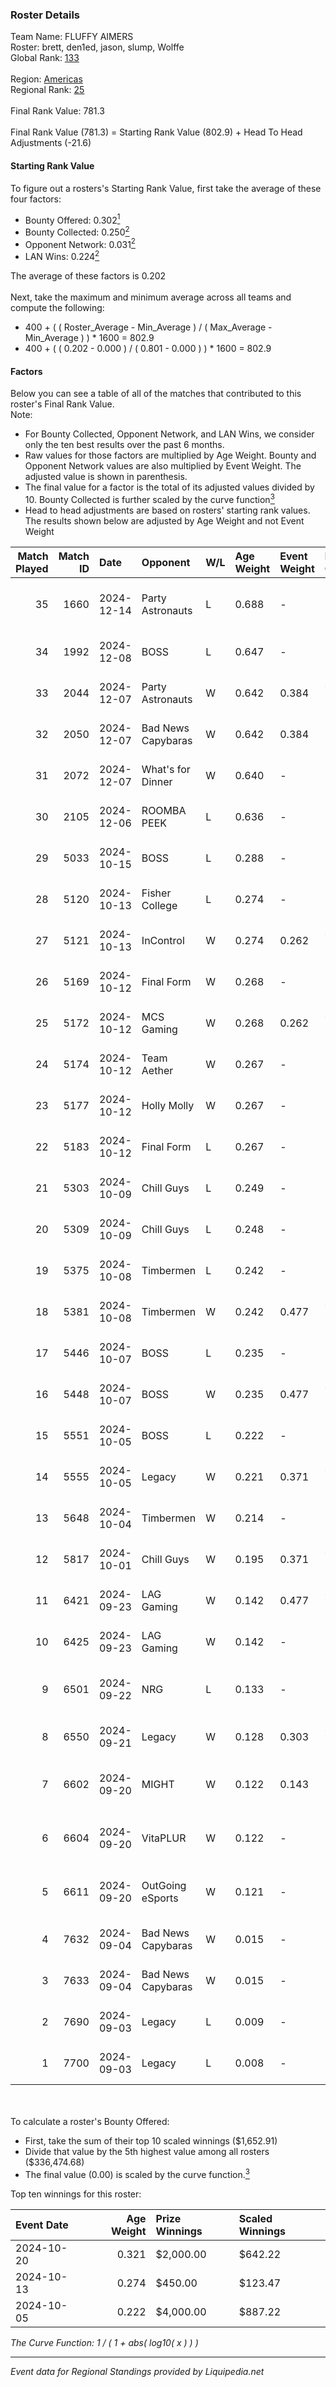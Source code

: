 ### Roster Details<br />
Team Name: FLUFFY AIMERS<br />
Roster: brett, den1ed, jason, slump, Wolffe<br />
Global Rank: [133](../standings_global.md)<br />
<br />
Region: [Americas]( ../standings_americas.md)<br />
Regional Rank: [25]( ../standings_americas.md)<br />
<br />
Final Rank Value:  781.3<br />
<br />
Final Rank Value (781.3) = Starting Rank Value (802.9) + Head To Head Adjustments (-21.6)<br />

#### Starting Rank Value<br />
To figure out a rosters's Starting Rank Value, first take the average of these four factors:<br />
- Bounty Offered: 0.302[<sup>1</sup>](#table2)
- Bounty Collected: 0.250[<sup>2</sup>](#table1)
- Opponent Network: 0.031[<sup>2</sup>](#table1)
- LAN Wins: 0.224[<sup>2</sup>](#table1)

The average of these factors is 0.202<br />
<br />
Next, take the maximum and minimum average across all teams and compute the following:<br />
- 400 + ( ( Roster_Average - Min_Average ) / ( Max_Average - Min_Average ) ) * 1600 = 802.9
- 400 + ( ( 0.202 - 0.000 ) / ( 0.801 - 0.000 ) ) * 1600 = 802.9


#### Factors<br />
Below you can see a table of all of the matches that contributed to this roster's Final Rank Value.<br />
Note:<br />

- For Bounty Collected, Opponent Network, and LAN Wins, we consider only the ten best results over the past 6 months.
- Raw values for those factors are multiplied by Age Weight. Bounty and Opponent Network values are also multiplied by Event Weight. The adjusted value is shown in parenthesis.
- The final value for a factor is the total of its adjusted values divided by 10. Bounty Collected is further scaled by the curve function[<sup>3</sup>](#curveFunction)
- Head to head adjustments are based on rosters' starting rank values. The results shown below are adjusted by Age Weight and not Event Weight
<span id="table1"></span><br />


| Match Played | Match ID | Date       | Opponent           | W/L | Age Weight | Event Weight | Bounty Collected | Opponent Network | LAN Wins  | H2H Adj. | Roster                               |
| -: | -: | :- | :- | :- | :- | :- | :- | :- | :- | -: | :- |
|           35 |     1660 | 2024-12-14 | Party Astronauts   | L   | 0.688      | -            | -                | -                | -         |   -11.13 | brett, den1ed, jason, slump, Wolffe  |
|           34 |     1992 | 2024-12-08 | BOSS               | L   | 0.647      | -            | -                | -                | -         |    -7.30 | brett, jason, nooz, slump, Wolffe    |
|           33 |     2044 | 2024-12-07 | Party Astronauts   | W   | 0.642      | 0.384        | 0.008 (0.002)    | 0.385 (0.095)    | 1 (0.642) |     9.80 | brett, jason, nooz, slump, Wolffe    |
|           32 |     2050 | 2024-12-07 | Bad News Capybaras | W   | 0.642      | 0.384        | 0.001 (0.000)    | 0.115 (0.028)    | 1 (0.642) |     6.01 | brett, jason, nooz, slump, Wolffe    |
|           31 |     2072 | 2024-12-07 | What's for Dinner  | W   | 0.640      | -            | -                | -                | 1 (0.640) |     2.06 | brett, jason, nooz, slump, Wolffe    |
|           30 |     2105 | 2024-12-06 | ROOMBA PEEK        | L   | 0.636      | -            | -                | -                | -         |   -16.01 | brett, jason, nooz, slump, Wolffe    |
|           29 |     5033 | 2024-10-15 | BOSS               | L   | 0.288      | -            | -                | -                | -         |    -3.21 | ayy, brett, jason, nooz, slump       |
|           28 |     5120 | 2024-10-13 | Fisher College     | L   | 0.274      | -            | -                | -                | -         |    -4.69 | brett, jason, nooz, slump, Wolffe    |
|           27 |     5121 | 2024-10-13 | InControl          | W   | 0.274      | 0.262        | 0.001 (0.000)    | 0.086 (0.006)    | 0 (0.000) |     2.38 | brett, jason, nooz, slump, Wolffe    |
|           26 |     5169 | 2024-10-12 | Final Form         | W   | 0.268      | -            | -                | -                | 0 (0.000) |     2.20 | brett, jason, nooz, slump, Wolffe    |
|           25 |     5172 | 2024-10-12 | MCS Gaming         | W   | 0.268      | 0.262        | 0.003 (0.000)    | 0.344 (0.024)    | 0 (0.000) |     2.58 | brett, jason, nooz, slump, Wolffe    |
|           24 |     5174 | 2024-10-12 | Team Aether        | W   | 0.267      | -            | -                | -                | 0 (0.000) |     1.44 | brett, jason, nooz, slump, Wolffe    |
|           23 |     5177 | 2024-10-12 | Holly Molly        | W   | 0.267      | -            | -                | -                | 0 (0.000) |     0.82 | brett, jason, nooz, slump, Wolffe    |
|           22 |     5183 | 2024-10-12 | Final Form         | L   | 0.267      | -            | -                | -                | -         |    -6.25 | brett, jason, nooz, slump, Wolffe    |
|           21 |     5303 | 2024-10-09 | Chill Guys         | L   | 0.249      | -            | -                | -                | -         |    -5.43 | ayy, brett, jason, nooz, slump       |
|           20 |     5309 | 2024-10-09 | Chill Guys         | L   | 0.248      | -            | -                | -                | -         |    -5.52 | ayy, brett, jason, nooz, slump       |
|           19 |     5375 | 2024-10-08 | Timbermen          | L   | 0.242      | -            | -                | -                | -         |    -4.87 | ayy, brett, jason, nooz, slump       |
|           18 |     5381 | 2024-10-08 | Timbermen          | W   | 0.242      | 0.477        | 0.011 (0.001)    | 0.160 (0.018)    | 0 (0.000) |     2.79 | ayy, brett, jason, nooz, slump       |
|           17 |     5446 | 2024-10-07 | BOSS               | L   | 0.235      | -            | -                | -                | -         |    -2.83 | ayy, brett, jason, nooz, slump       |
|           16 |     5448 | 2024-10-07 | BOSS               | W   | 0.235      | 0.477        | 0.014 (0.002)    | 0.327 (0.037)    | 0 (0.000) |     4.65 | ayy, brett, jason, nooz, slump       |
|           15 |     5551 | 2024-10-05 | BOSS               | L   | 0.222      | -            | -                | -                | -         |    -2.63 | brett, jason, nooz, slump, Wolffe    |
|           14 |     5555 | 2024-10-05 | Legacy             | W   | 0.221      | 0.371        | 0.036 (0.003)    | 0.554 (0.045)    | -         |     4.31 | brett, consti, jason, slump, Wolffe  |
|           13 |     5648 | 2024-10-04 | Timbermen          | W   | 0.214      | -            | -                | -                | -         |     1.08 | brett, jason, nooz, slump, Wolffe    |
|           12 |     5817 | 2024-10-01 | Chill Guys         | W   | 0.195      | 0.371        | 0.003 (0.000)    | 0.313 (0.023)    | -         |     1.83 | brett, jason, nooz, slump, Wolffe    |
|           11 |     6421 | 2024-09-23 | LAG Gaming         | W   | 0.142      | 0.477        | 0.001 (0.000)    | -                | -         |     1.14 | ayy, brett, jason, nooz, slump       |
|           10 |     6425 | 2024-09-23 | LAG Gaming         | W   | 0.142      | -            | -                | -                | -         |     1.15 | ayy, brett, jason, nooz, slump       |
|            9 |     6501 | 2024-09-22 | NRG                | L   | 0.133      | -            | -                | -                | -         |    -0.99 | brett, C4LLM3SU3, jason, nooz, slump |
|            8 |     6550 | 2024-09-21 | Legacy             | W   | 0.128      | 0.303        | 0.036 (0.001)    | 0.554 (0.021)    | -         |     2.35 | ayy, brett, jason, nooz, slump       |
|            7 |     6602 | 2024-09-20 | MIGHT              | W   | 0.122      | 0.143        | -                | 0.444 (0.008)    | -         |     1.60 | brett, C4LLM3SU3, jason, nooz, slump |
|            6 |     6604 | 2024-09-20 | VitaPLUR           | W   | 0.122      | -            | -                | -                | -         |     0.59 | brett, C4LLM3SU3, jason, nooz, slump |
|            5 |     6611 | 2024-09-20 | OutGoing eSports   | W   | 0.121      | -            | -                | -                | -         |     0.36 | brett, C4LLM3SU3, jason, nooz, slump |
|            4 |     7632 | 2024-09-04 | Bad News Capybaras | W   | 0.015      | -            | -                | -                | -         |     0.15 | ayy, brett, jason, nooz, slump       |
|            3 |     7633 | 2024-09-04 | Bad News Capybaras | W   | 0.015      | -            | -                | -                | -         |     0.15 | ayy, brett, jason, nooz, slump       |
|            2 |     7690 | 2024-09-03 | Legacy             | L   | 0.009      | -            | -                | -                | -         |    -0.11 | ayy, brett, jason, nooz, slump       |
|            1 |     7700 | 2024-09-03 | Legacy             | L   | 0.008      | -            | -                | -                | -         |    -0.11 | ayy, brett, jason, nooz, slump       |

<br />
<span id="table2"></span><br />
To calculate a roster's Bounty Offered:<br />

- First, take the sum of their top 10 scaled winnings ($1,652.91)
- Divide that value by the 5th highest value among all rosters ($336,474.68)
- The final value (0.00) is scaled by the curve function.[<sup>3</sup>](#curveFunction)

Top ten winnings for this roster:<br />

| Event Date | Age Weight | Prize Winnings | Scaled Winnings |
| :- | -: | :- | :- |
| 2024-10-20 |      0.321 | $2,000.00      | $642.22         |
| 2024-10-13 |      0.274 | $450.00        | $123.47         |
| 2024-10-05 |      0.222 | $4,000.00      | $887.22         |


<span id="curveFunction"></span>_The Curve Function: 1 / ( 1 + abs( log10( x ) ) )_<br />

---
_Event data for Regional Standings provided by Liquipedia.net_<br />
